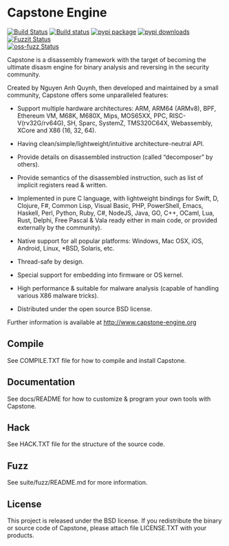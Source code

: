 Capstone Engine
===============

[![Build Status](https://travis-ci.org/aquynh/capstone.svg?branch=next)](https://travis-ci.org/aquynh/capstone)
[![Build status](https://ci.appveyor.com/api/projects/status/a4wvbn89wu3pinas/branch/next?svg=true)](https://ci.appveyor.com/project/aquynh/capstone/branch/next)
[![pypi package](https://badge.fury.io/py/capstone.svg)](https://pypi.python.org/pypi/capstone)
[![pypi downloads](https://pepy.tech/badge/capstone)](https://pepy.tech/project/capstone)
[![Fuzzit Status](https://app.fuzzit.dev/badge?org_id=ANOh0D48gSLBxNZcDQMI&branch=master)](https://app.fuzzit.dev/admin/ANOh0D48gSLBxNZcDQMI/dashboard)<br/>
[![oss-fuzz Status](https://oss-fuzz-build-logs.storage.googleapis.com/badges/capstone.svg)](https://bugs.chromium.org/p/oss-fuzz/issues/list?sort=-opened&can=1&q=proj:capstone)

Capstone is a disassembly framework with the target of becoming the ultimate
disasm engine for binary analysis and reversing in the security community.

Created by Nguyen Anh Quynh, then developed and maintained by a small community,
Capstone offers some unparalleled features:

- Support multiple hardware architectures: ARM, ARM64 (ARMv8), BPF, Ethereum VM,
  M68K, M680X, Mips, MOS65XX, PPC, RISC-V(rv32G/rv64G), SH, Sparc, SystemZ,
  TMS320C64X, Webassembly, XCore and X86 (16, 32, 64).

- Having clean/simple/lightweight/intuitive architecture-neutral API.

- Provide details on disassembled instruction (called “decomposer” by others).

- Provide semantics of the disassembled instruction, such as list of implicit
  registers read & written.

- Implemented in pure C language, with lightweight bindings for Swift, D, Clojure, F#,
  Common Lisp, Visual Basic, PHP, PowerShell, Emacs, Haskell, Perl, Python,
  Ruby, C#, NodeJS, Java, GO, C++, OCaml, Lua, Rust, Delphi, Free Pascal & Vala
  ready either in main code, or provided externally by the community).

- Native support for all popular platforms: Windows, Mac OSX, iOS, Android,
  Linux, \*BSD, Solaris, etc.

- Thread-safe by design.

- Special support for embedding into firmware or OS kernel.

- High performance & suitable for malware analysis (capable of handling various
  X86 malware tricks).

- Distributed under the open source BSD license.

Further information is available at http://www.capstone-engine.org


Compile
-------

See COMPILE.TXT file for how to compile and install Capstone.


Documentation
-------------

See docs/README for how to customize & program your own tools with Capstone.


Hack
----

See HACK.TXT file for the structure of the source code.


Fuzz
----

See suite/fuzz/README.md for more information.


License
-------

This project is released under the BSD license. If you redistribute the binary
or source code of Capstone, please attach file LICENSE.TXT with your products.
